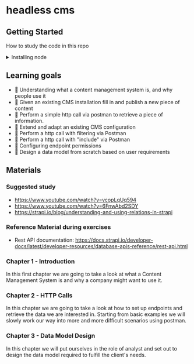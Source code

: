 # headless cms

## Getting Started

How to study the code in this repo

<details>
<summary>Installing node</summary>
<br>
You will need [NPM](https://docs.npmjs.com/downloading-and-installing-node-js-and-npm) and [nvm](https://github.com/nvm-sh/nvm#installing-and-updating) on your computer to study this material
<br>
You will also need [Postman](https://www.postman.com), please install it on your local machine.
<br>
All strapi installations will use 
testuser@localhost.com as username and
Testuser1 as password
</details>

## Learning goals
- 🥚 Understanding what a content management system is, and why people use it 
- 🥚 Given an existing CMS installation fill in and publish a new piece of content
- 🥚 Perform a simple http call via postman to retrieve a piece of information.
- 🐣 Extend and adapt an existing CMS configuration
- 🐣 Perform a http call with filtering via Postman
- 🐣 Perform a http call with "include" via Postman
- 🐣 Configuring endpoint permissions
- 🐥 Design a data model from scratch based on user requirements

## Materials

### Suggested study
- https://www.youtube.com/watch?v=vcopLqUq594
- https://www.youtube.com/watch?v=6FnwAbd2SDY
- https://strapi.io/blog/understanding-and-using-relations-in-strapi

### Reference Material during exercises
- Rest API documentation: https://docs.strapi.io/developer-docs/latest/developer-resources/database-apis-reference/rest-api.html

### Chapter 1 - Introduction
In this first chapter we are going to take a look at what a Content Management System is and why a company might want to use it.

### Chapter 2 - HTTP Calls
In this chapter we are going to take a look at how to set up endpoints and retrieve the data we are interested in. Starting from basic examples we will slowly work our way into more and more difficult scenarios using postman.

### Chapter 3 - Data Model Design
In this chapter we will put ourselves in the role of analyst and set out to design the data model required to fulfill the client's needs.